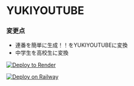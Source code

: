 <h1>YUKIYOUTUBE</h1>
<h3>変更点</h3>
<ul>
  <li>連番を簡単に生成！！をYUKIYOUTUBEに変換</li>
  <li>中学生を高校生に変換</li>
  </ul>
<a href="https://render.com/deploy?repo=https://github.com/amagami-youtube/sugar-amagami-youtube">
<img src="https://render.com/images/deploy-to-render-button.svg" alt="Deploy to Render">
</a>

[![Deploy on Railway](https://railway.app/button.svg)](https://railway.app/new/template/dSxuA8)
